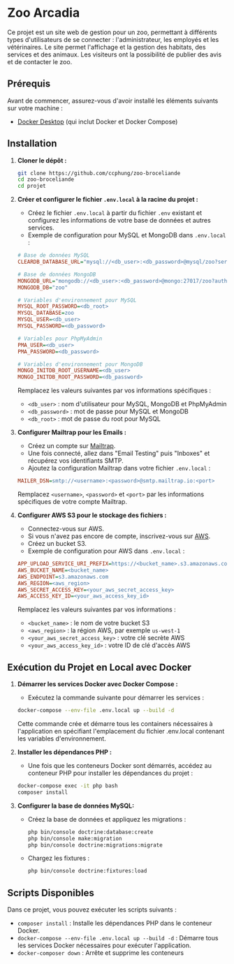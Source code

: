 # Zoo Arcadia

Ce projet est un site web de gestion pour un zoo, permettant à différents types d'utilisateurs de se connecter : l'administrateur, les employés et les vétérinaires. Le site permet l'affichage et la gestion des habitats, des services et des animaux. Les visiteurs ont la possibilité de publier des avis et de contacter le zoo.

## Prérequis

Avant de commencer, assurez-vous d'avoir installé les éléments suivants sur votre machine :
- [Docker Desktop](https://www.docker.com/products/docker-desktop/) (qui inclut Docker et Docker Compose)

## Installation

1. **Cloner le dépôt :**
    ```bash
    git clone https://github.com/ccphung/zoo-broceliande
    cd zoo-broceliande
    cd projet
    ```

2. **Créer et configurer le fichier `.env.local` à la racine du projet :**
    - Créez le fichier `.env.local` à partir du fichier `.env` existant et configurez les informations de votre base de données et autres services.
    - Exemple de configuration pour MySQL et MongoDB dans `.env.local` :
    
    ```ini
    # Base de données MySQL
    CLEARDB_DATABASE_URL="mysql://<db_user>:<db_password>@mysql/zoo?serverVersion=8.0"

    # Base de données MongoDB
    MONGODB_URL="mongodb://<db_user>:<db_password>@mongo:27017/zoo?authSource=admin"
    MONGODB_DB="zoo"

	# Variables d'environnement pour MySQL
    MYSQL_ROOT_PASSWORD=<db_root>
    MYSQL_DATABASE=zoo 
    MYSQL_USER=<db_user>
    MYSQL_PASSWORD=<db_password>
    
	# Variables pour PhpMyAdmin
    PMA_USER=<db_user>
    PMA_PASSWORD=<db_password>

	# Variables d'environnement pour MongoDB
    MONGO_INITDB_ROOT_USERNAME=<db_user>
    MONGO_INITDB_ROOT_PASSWORD=<db_password>
    ```
    Remplacez les valeurs suivantes par vos informations spécifiques :
    - `<db_user>` : nom d'utilisateur pour MySQL, MongoDB et PhpMyAdmin
    - `<db_password>` : mot de passe pour MySQL et MongoDB
    - `<db_root>` : mot de passe du root pour MySQL
 
3. **Configurer Mailtrap pour les Emails :**
    - Créez un compte sur [Mailtrap](https://mailtrap.io/).
    - Une fois connecté, allez dans "Email Testing" puis "Inboxes" et récupérez vos identifiants SMTP.
    - Ajoutez la configuration Mailtrap dans votre fichier `.env.local` :
    ```ini
    MAILER_DSN=smtp://<username>:<password>@smtp.mailtrap.io:<port>
    ```
    Remplacez `<username>`, `<password>` et `<port>` par les informations spécifiques de votre compte Mailtrap.

4. **Configurer AWS S3 pour le stockage des fichiers :**
    - Connectez-vous sur AWS.
    - Si vous n'avez pas encore de compte, inscrivez-vous sur [AWS](https://aws.amazon.com/fr/).
    - Créez un bucket S3.
    - Exemple de configuration pour AWS dans `.env.local` :
    ```ini
    APP_UPLOAD_SERVICE_URI_PREFIX=https://<bucket_name>.s3.amazonaws.com
    AWS_BUCKET_NAME=<bucket_name>
    AWS_ENDPOINT=s3.amazonaws.com
    AWS_REGION=<aws_region>
    AWS_SECRET_ACCESS_KEY=<your_aws_secret_access_key>
    AWS_ACCESS_KEY_ID=<your_aws_access_key_id>
    ```
    Remplacez les valeurs suivantes par vos informations :
    - `<bucket_name>` : le nom de votre bucket S3
    - `<aws_region>` : la région AWS, par exemple `us-west-1`
    - `<your_aws_secret_access_key>` : votre clé secrète AWS
    - `<your_aws_access_key_id>` : votre ID de clé d'accès AWS
       
## Exécution du Projet en Local avec Docker
1. **Démarrer les services Docker avec Docker Compose :**
    - Exécutez la commande suivante pour démarrer les services :
    ```bash
    docker-compose --env-file .env.local up --build -d
    ```
    Cette commande crée et démarre tous les containers nécessaires à l'application en spécifiant l'emplacement du fichier .env.local contenant les variables d'environnement.

2. **Installer les dépendances PHP :**
    - Une fois que les conteneurs Docker sont démarrés, accédez au conteneur PHP pour installer les dépendances du projet :
    ```bash
    docker-compose exec -it php bash
    composer install
    ```

3. **Configurer la base de données MySQL:**

   - Créez la base de données et appliquez les migrations :
       ```bash
       php bin/console doctrine:database:create
       php bin/console make:migration
       php bin/console doctrine:migrations:migrate
       ```

   - Chargez les fixtures :
       ```bash
       php bin/console doctrine:fixtures:load
       ```


## Scripts Disponibles

Dans ce projet, vous pouvez exécuter les scripts suivants :

- `composer install` : Installe les dépendances PHP dans le conteneur Docker.
- `docker-compose --env-file .env.local up --build -d` : Démarre tous les services Docker nécessaires pour exécuter l'application.
- `docker-composer down` : Arrête et supprime les conteneurs
